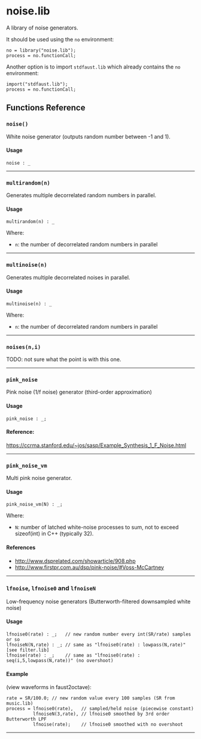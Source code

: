 
# noise.lib 
A library of noise generators.

It should be used using the `no` environment:

```
no = library("noise.lib");
process = no.functionCall;
```

Another option is to import `stdfaust.lib` which already contains the `no`
environment:

```
import("stdfaust.lib");
process = no.functionCall;
```

## Functions Reference

### `noise()`
White noise generator (outputs random number between -1 and 1).

#### Usage

```
noise : _
```

---


### `multirandom(n)`
Generates multiple decorrelated random numbers 
in parallel. 

#### Usage
```
multirandom(n) : _
```

Where:

* `n`: the number of decorrelated random numbers in parallel

---


### `multinoise(n)`
Generates multiple decorrelated noises
in parallel.

#### Usage

```
multinoise(n) : _
```

Where:

* `n`: the number of decorrelated random numbers in parallel

---


### `noises(n,i)`
TODO: not sure what the point is with this one.

---


### `pink_noise`
Pink noise (1/f noise) generator (third-order approximation)

#### Usage

```
pink_noise : _;
```

#### Reference:

<https://ccrma.stanford.edu/~jos/sasp/Example_Synthesis_1_F_Noise.html>

---


### `pink_noise_vm`
Multi pink noise generator.

#### Usage

```
pink_noise_vm(N) : _;
```

Where: 

* `N`: number of latched white-noise processes to sum,
 not to exceed sizeof(int) in C++ (typically 32).

#### References

* <http://www.dsprelated.com/showarticle/908.php>
* <http://www.firstpr.com.au/dsp/pink-noise/#Voss-McCartney>

---


### `lfnoise`, `lfnoise0` and `lfnoiseN`
Low-frequency noise generators (Butterworth-filtered downsampled white noise)

#### Usage

```
lfnoise0(rate) : _;   // new random number every int(SR/rate) samples or so
lfnoiseN(N,rate) : _; // same as "lfnoise0(rate) : lowpass(N,rate)" [see filter.lib]
lfnoise(rate) : _;    // same as "lfnoise0(rate) : seq(i,5,lowpass(N,rate))" (no overshoot)
```

#### Example 

(view waveforms in faust2octave):

```
rate = SR/100.0; // new random value every 100 samples (SR from music.lib)
process = lfnoise0(rate),   // sampled/held noise (piecewise constant)
          lfnoiseN(3,rate), // lfnoise0 smoothed by 3rd order Butterworth LPF
          lfnoise(rate);    // lfnoise0 smoothed with no overshoot
```

---

